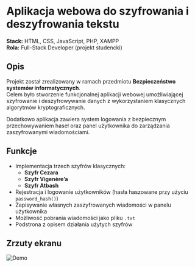 # Aplikacja webowa do szyfrowania i deszyfrowania tekstu  

**Stack:** HTML, CSS, JavaScript, PHP, XAMPP  
**Rola:** Full-Stack Developer (projekt studencki)  

## Opis
Projekt został zrealizowany w ramach przedmiotu **Bezpieczeństwo systemów informatycznych**.  
Celem było stworzenie funkcjonalnej aplikacji webowej umożliwiającej szyfrowanie i deszyfrowywanie danych z wykorzystaniem klasycznych algorytmów kryptograficznych.  

Dodatkowo aplikacja zawiera system logowania z bezpiecznym przechowywaniem haseł oraz panel użytkownika do zarządzania zaszyfrowanymi wiadomościami.  

## Funkcje
- Implementacja trzech szyfrów klasycznych:
  - **Szyfr Cezara**  
  - **Szyfr Vigenère’a**  
  - **Szyfr Atbash**  
- Rejestracja i logowanie użytkowników (hasła haszowane przy użyciu `password_hash()`)  
- Zapisywanie własnych zaszyfrowanych wiadomości w panelu użytkownika  
- Możliwość pobrania wiadomości jako pliku `.txt`  
- Podstrona z opisem działania użytych szyfrów  


## Zrzuty ekranu
![Demo](../../assets/screenshots/cipher-app-demo.png)
